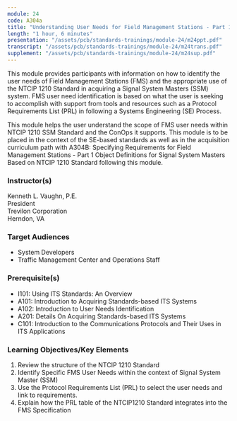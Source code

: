 ```yaml
---
module: 24
code: A304a
title: "Understanding User Needs for Field Management Stations - Part 1. Object Definitions for Signal System Masters Based on NTCIP 1210 Standard"
length: "1 hour, 6 minutes"
presentation: "/assets/pcb/standards-trainings/module-24/m24ppt.pdf"
transcript: "/assets/pcb/standards-trainings/module-24/m24trans.pdf"
supplement: "/assets/pcb/standards-trainings/module-24/m24sup.pdf"
---
```

This module provides participants with information on how to identify the user needs of Field Management Stations (FMS) and the appropriate use of the NTCIP 1210 Standard in acquiring a Signal System Masters (SSM) system. FMS user need identification is based on what the user is seeking to accomplish with support from tools and resources such as a Protocol Requirements List (PRL) in following a Systems Engineering (SE) Process.

This module helps the user understand the scope of FMS user needs within NTCIP 1210 SSM Standard and the ConOps it supports. This module is to be placed in the context of the SE-based standards as well as in the acquisition curriculum path with A304B: Specifying Requirements for Field Management Stations - Part 1 Object Definitions for Signal System Masters Based on NTCIP 1210 Standard following this module.

### Instructor(s)
Kenneth L. Vaughn, P.E.  
President  
Trevilon Corporation  
Herndon, VA

### Target Audiences
* System Developers
* Traffic Management Center and Operations Staff

### Prerequisite(s)
* I101: Using ITS Standards: An Overview
* A101: Introduction to Acquiring Standards-based ITS Systems
* A102: Introduction to User Needs Identification
* A201: Details On Acquiring Standards-based ITS Systems
* C101: Introduction to the Communications Protocols and Their Uses in ITS Applications

### Learning Objectives/Key Elements
1. Review the structure of the NTCIP 1210 Standard
2. Identify Specific FMS User Needs within the context of Signal System Master (SSM)
3. Use the Protocol Requirements List (PRL) to select the user needs and link to requirements.
4. Explain how the PRL table of the NTCIP1210 Standard integrates into the FMS Specification 